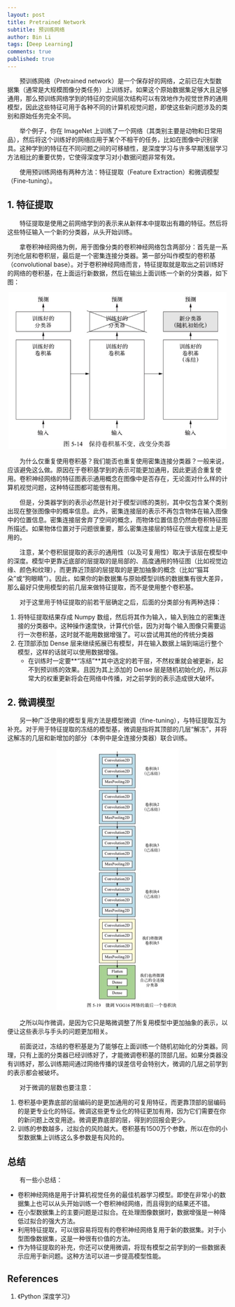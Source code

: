 ```yaml
---
layout: post
title: Pretrained Network
subtitle: 预训练网络
author: Bin Li
tags: [Deep Learning]
comments: true
published: true
---
```


　　预训练网络（Pretrained network）是一个保存好的网络，之前已在大型数据集（通常是大规模图像分类任务）上训练好。如果这个原始数据集足够大且足够通用，那么预训练网络学到的特征的空间层次结构可以有效地作为视觉世界的通用模型，因此这些特征可用于各种不同的计算机视觉问题，即使这些新问题涉及的类别和原始任务完全不同。

　　举个例子，你在 ImageNet 上训练了一个网络（其类别主要是动物和日常用品），然后将这个训练好的网络应用于某个不相干的任务，比如在图像中识别家具。这种学到的特征在不同问题之间的可移植性，是深度学习与许多早期浅层学习方法相比的重要优势，它使得深度学习对小数据问题非常有效。

　　使用预训练网络有两种方法：特征提取（Feature Extraction）和微调模型（Fine-tuning）。

## 1. 特征提取
　　特征提取是使用之前网络学到的表示来从新样本中提取出有趣的特征。然后将这些特征输入一个新的分类器，从头开始训练。

　　拿卷积神经网络为例，用于图像分类的卷积神经网络包含两部分：首先是一系列池化层和卷积层，最后是一个密集连接分类器。第一部分叫作模型的卷积基（convolutional base）。对于卷积神经网络而言，特征提取就是取出之前训练好的网络的卷积基，在上面运行新数据，然后在输出上面训练一个新的分类器，如下图：

<p align="center">
  <img width="500" height="" src="/img/media/15821178105676.jpg">
</p>


　　为什么仅重复使用卷积基？我们能否也重复使用密集连接分类器？一般来说，应该避免这么做。原因在于卷积基学到的表示可能更加通用，因此更适合重复使用。卷积神经网络的特征图表示通用概念在图像中是否存在，无论面对什么样的计算机视觉问题，这种特征图都可能很有用。

　　但是，分类器学到的表示必然是针对于模型训练的类别，其中仅包含某个类别出现在整张图像中的概率信息。此外，密集连接层的表示不再包含物体在输入图像中的位置信息。密集连接层舍弃了空间的概念，而物体位置信息仍然由卷积特征图所描述。如果物体位置对于问题很重要，那么密集连接层的特征在很大程度上是无用的。

　　注意，某个卷积层提取的表示的通用性（以及可复用性）取决于该层在模型中的深度。模型中更靠近底部的层提取的是局部的、高度通用的特征图（比如视觉边缘、颜色和纹理），而更靠近顶部的层提取的是更加抽象的概念（比如“猫耳朵”或“狗眼睛”）。因此，如果你的新数据集与原始模型训练的数据集有很大差异，那么最好只使用模型的前几层来做特征提取，而不是使用整个卷积基。

　　对于这里用于特征提取的前若干层确定之后，后面的分类部分有两种选择：
1. 将特征提取结果存成 Numpy 数组，然后将其作为输入，输入到独立的密集连接的分类器中。这种操作速度快，计算代价低，因为对每个输入图像只需要运行一次卷积基，这时就不能用数据增强了。可以尝试用其他的传统分类器
2. 在顶部添加 Dense 层来继续拓展已有模型，并在输入数据上端到端运行整个模型，这样的话就可以使用数据增强。
    - 在训练时一定要**“冻结”**其中选定的若干层，不然权重就会被更新，起不到预训练的效果。且因为其上添加的 Dense 层是随机初始化的，所以非常大的权重更新将会在网络中传播，对之前学到的表示造成很大破坏。

## 2. 微调模型
　　另一种广泛使用的模型复用方法是模型微调（fine-tuning），与特征提取互为补充。对于用于特征提取的冻结的模型基，微调是指将其顶部的几层“解冻”，并将这解冻的几层和新增加的部分（本例中是全连接分类器）联合训练。

<p align="center">
  <img width="" height="" src="/img/media/15821194057760.jpg">
</p>


　　之所以叫作微调，是因为它只是略微调整了所复用模型中更加抽象的表示，以便让这些表示与手头的问题更加相关。

　　前面说过，冻结的卷积基是为了能够在上面训练一个随机初始化的分类器。同理，只有上面的分类器已经训练好了，才能微调卷积基的顶部几层。如果分类器没有训练好，那么训练期间通过网络传播的误差信号会特别大，微调的几层之前学到的表示都会被破坏。

　　对于微调的层数也要注意：
1. 卷积基中更靠底部的层编码的是更加通用的可复用特征，而更靠顶部的层编码的是更专业化的特征。微调这些更专业化的特征更加有用，因为它们需要在你的新问题上改变用途。微调更靠底部的层，得到的回报会更少。
2. 训练的参数越多，过拟合的风险越大。卷积基有1500万个参数，所以在你的小型数据集上训练这么多参数是有风险的。

## 总结
　　有一些小总结：
* 卷积神经网络是用于计算机视觉任务的最佳机器学习模型。即使在非常小的数据集上也可以从头开始训练一个卷积神经网络，而且得到的结果还不错。
* 在小型数据集上的主要问题是过拟合。在处理图像数据时，数据增强是一种降低过拟合的强大方法。
* 利用特征提取，可以很容易将现有的卷积神经网络复用于新的数据集。对于小型图像数据集，这是一种很有价值的方法。
* 作为特征提取的补充，你还可以使用微调，将现有模型之前学到的一些数据表示应用于新问题。这种方法可以进一步提高模型性能。

## References
1. 《Python 深度学习》